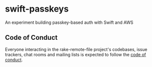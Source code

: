 # swift-passkeys
An experiment building passkey-based auth with Swift and AWS

## Code of Conduct

Everyone interacting in the rake-remote-file project's codebases, issue trackers, chat rooms and mailing lists is expected to follow the [code of conduct](https://github.com/mattmassicotte/rake-remote-file/blob/master/CODE_OF_CONDUCT.md).
